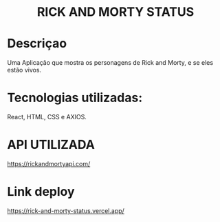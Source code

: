 <h1 align="center"> RICK AND MORTY STATUS</h1>

# Descriçao

Uma Aplicação que mostra os personagens de Rick and Morty, e se eles estão vivos.

# Tecnologias utilizadas:

React, HTML, CSS e AXIOS.

# API UTILIZADA

https://rickandmortyapi.com/

# Link deploy

https://rick-and-morty-status.vercel.app/
